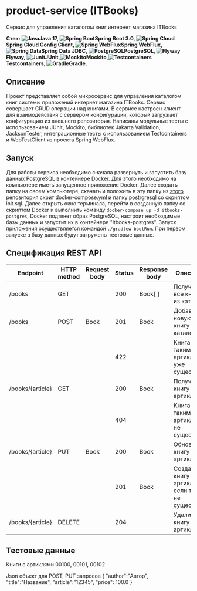 # product-service (ITBooks)
Сервис для управления каталогом книг интернет магазина ITBooks

**Стек: ![Java](https://user-images.githubusercontent.com/98458226/214100040-5255dc76-61d2-41c5-ba33-c6de86c4f468.jpg)Java 17, ![Spring Boot](https://user-images.githubusercontent.com/98458226/214100131-059ec03d-f2f0-4590-b25b-fded090d6eb6.jpg)Spring Boot 3.0, ![Spring Cloud](https://user-images.githubusercontent.com/98458226/214100206-a57714a0-7ee1-4461-ad4a-6684a04cd50c.jpg)Spring Cloud Config Client, ![Spring WebFlux](https://user-images.githubusercontent.com/98458226/214100288-3ac39a6b-680c-4613-b374-0e4d7e4e6a9d.jpg)Spring WebFlux, ![Spring Data](https://user-images.githubusercontent.com/98458226/214100370-49a7e7f9-0610-49ba-9c07-e94ecac238d2.jpg)Spring Data JDBC, ![PostgreSQL](https://user-images.githubusercontent.com/98458226/214100451-9db1419c-683b-4818-b11a-6f19cc422570.jpg)PostgreSQL, 
![Flyway](https://user-images.githubusercontent.com/98458226/214100551-a4f5d982-ebaf-419e-921c-8efd9dfda693.jpg)Flyway, ![Junit](https://user-images.githubusercontent.com/98458226/214100614-257aa18f-c01c-4649-b8d1-1773c7ffc4b3.jpg)JUnit,![Mockito](https://user-images.githubusercontent.com/98458226/214100652-fd4ae2f9-a00d-4d97-bba5-d3cc6639a119.jpg)Mockito,![Testcontainers](https://user-images.githubusercontent.com/98458226/214100742-8a45e96a-4e50-4ebc-9968-b477f1b65427.jpg)Testcontainers, ![Gradle](https://user-images.githubusercontent.com/98458226/214100818-07f832f0-46fa-4ca1-bd7a-7dced36f13bc.jpg)Gradle.**
## Описание
Проект представляет собой микросервис для управления каталогом книг системы приложений интернет магазина ITBooks. 
Сервис совершает CRUD операции над книгами. В сервисе настроен клиент для взаимодействия с сервером конфигурации, который загружает конфигурацию из внешнего репозитория.
Написаны модульные тесты с использованием JUnit, Mockito, библиотек Jakarta Validation, JacksonTester, интеграционные тесты с использованием Testcontainers и WebTestClient из проекта Spring WebFlux.
## Запуск
Для работы сервиса необходимо сначала развернуть и запустить базу данных PostgreSQL в контейнере Docker. Для этого необходимо на компьютере иметь запущенное приложение Docker. Далее создать папку на своем компьютере, скачать и положить в эту папку из [этого](https://github.com/ArtJDev/itbooks-deployment/tree/main/docker) репозитория скрит docker-compose.yml и папку postrgresql со скриптом init.sql. Далее открыть окно терминала, перейти в созданную папку со скриптом Docker и выполнить команду `docker-compose up -d itbooks-postgres`, Docker подтянет образ PostgreSQL, настроит необходимые базы данных и запустит их в контейнере "itbooks-postgres".
Запуск приложения осуществляется командой `./gradlew bootRun`. При первом запуске в базу данных будут загружены тестовые данные.
## Спецификация REST API
| Endpoint | HTTP method | Request body | Status | Response body | Описание |
|------------------|--------|------|-----|--------|---------------------------------------------------|
| /books           |  GET   |      | 200 | Book[ ]|	Получить все книги из каталога |
| /books           |  POST  |	Book | 201 |  Book	|	Добавить новую книгу в каталог |
|				           |			  |			 | 422 |	  	  | Книга с таким артиклем уже существует |
| /books/{article} |  GET   |      | 200 |  Book  | Получить книгу по артиклю |
|									 |		    |      | 404 |        |	Книга с таким артиклем не существует |
| /books/{article} |  PUT   | Book | 200 |	Book  | Обновить книгу по артиклю |
|									 |        |      | 201 |	Book  | Создать книгу с артиклем, если такая не существует |
| /books/{article} | DELETE	|		   | 204 |        |	Удалить книгу по артиклю |
## Тестовые данные
Книги с артиклями 00100, 00101, 00102.

Json объект для POST, PUT запросов
{
    "author":"Автор",
    "title":"Название",
    "article":"12345",
    "price": 100.0
}

